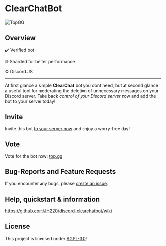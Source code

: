 # ClearChatBot 
![TopGG](https://top.gg/api/widget/787789079227006976.svg)

## Overview

✔️ Verified bot

🌐 Sharded for better performance

⚙️ Discord.JS

***

At first glance a simple **ClearChat** bot you dont need, but at second glance a useful tool for moderating the deletion
of unnecessary messages on your Discord server. Take back _control of your Discord server_ now and add the bot to your
server today!

## Invite

Invite this bot [to your server now](https://www.jh220.de/ccbot/) and enjoy a worry-free day!

## Vote

Vote for the bot now: [top.gg](https://top.gg/bot/787789079227006976)

## Bug-Reports and Feature Requests

If you encounter any bugs, please [create an issue](https://github.com/JH220/discord-clearchatbot/issues).

## Help, quickstart & information

https://github.com/JH220/discord-clearchatbot/wiki

## License

This project is licensed under [AGPL-3.0](LICENSE)!